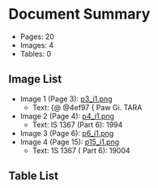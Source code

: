 # Document Summary

- Pages: 20
- Images: 4
- Tables: 0

## Image List

- Image 1 (Page 3): [p3_i1.png](pdf_images/p3_i1.png)
  - Text: {@ @4ef97 { Paw Gi. TARA
- Image 2 (Page 4): [p4_i1.png](pdf_images/p4_i1.png)
  - Text: IS 1367 (Part 6): 1994
- Image 3 (Page 6): [p6_i1.png](pdf_images/p6_i1.png)
- Image 4 (Page 15): [p15_i1.png](pdf_images/p15_i1.png)
  - Text: 1S 1367 ( Part 6): 19004

## Table List

